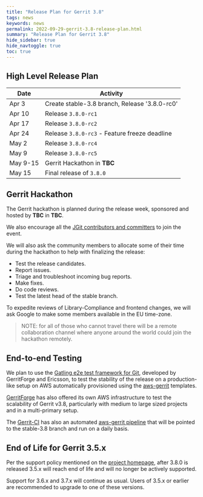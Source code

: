 ```yaml
---
title: "Release Plan for Gerrit 3.8"
tags: news
keywords: news
permalink: 2022-09-29-gerrit-3.8-release-plan.html
summary: "Release Plan for Gerrit 3.8"
hide_sidebar: true
hide_navtoggle: true
toc: true
---
```


## High Level Release Plan

| Date      | Activity                                           |
|-----------|----------------------------------------------------|
| Apr  3    | Create stable-3.8 branch, Release '3.8.0-rc0'      |
| Apr 10    | Release `3.8.0-rc1`                                |
| Apr 17    | Release `3.8.0-rc2`                                |
| Apr 24    | Release `3.8.0-rc3` - Feature freeze deadline      |
| May  2    | Release `3.8.0-rc4`                                |
| May  9    | Release `3.8.0-rc5`                                |
| May  9-15 | Gerrit Hackathon in **TBC**                        |
| May  15   | Final release of `3.8.0`                           |

## Gerrit Hackathon

The Gerrit hackathon is planned during the release week, sponsored and hosted by **TBC** in **TBC**.

We also encourage all the [JGit contributors and committers](https://projects.eclipse.org/projects/technology.jgit/who)
to join the event.

We will also ask the community members to allocate some of their time during the
hackathon to help with finalizing the release:

- Test the release candidates.
- Report issues.
- Triage and troubleshoot incoming bug reports.
- Make fixes.
- Do code reviews.
- Test the latest head of the stable branch.

To expedite reviews of Library-Compliance and frontend changes, we will ask
Google to make some members available in the EU time-zone.

> NOTE: for all of those who cannot travel there will be a remote collaboration channel
> where anyone around the world could join the hackathon remotely.

## End-to-end Testing

We plan to use the
[Gatling e2e test framework for Git](https://gerrit-review.googlesource.com/Documentation/dev-e2e-tests.html),
developed by GerritForge and Ericsson, to test the stability of the release on a
production-like setup on AWS automatically provisioned using the
[aws-gerrit](https://gerrit.googlesource.com/aws-gerrit) templates.

[GerritForge](https://www.gerritforge.com) has also offered its own AWS infrastructure to test the
scalability of Gerrit v3.8, particularly with medium to large sized projects and in a
multi-primary setup.

The [Gerrit-CI](https://gerrit-ci.gerritforge.com) has also an automated
[aws-gerrit pipeline](https://gerrit-ci.gerritforge.com/job/gatling-gerrit-test/)
that will be pointed to the stable-3.8 branch and run on a daily basis.

## End of Life for Gerrit 3.5.x

Per the support policy mentioned on the
[project homepage](https://www.gerritcodereview.com/support.html#supported-versions),
after 3.8.0 is released 3.5.x will reach end of life and will no longer be
actively supported.

Support for 3.6.x and 3.7.x will continue as usual.
Users of 3.5.x or earlier are recommended to upgrade to one of these versions.
